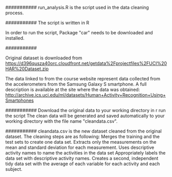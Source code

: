 

###########
run_analysis.R is the script used in the data cleaning process.

###########
The script is written in R

In order to run the script, Package "car" needs to be downloaded and installed.


###########

Original dataset is downloaded from 
https://d396qusza40orc.cloudfront.net/getdata%2Fprojectfiles%2FUCI%20HAR%20Dataset.zip 

The data linked to from the course website represent data collected from the accelerometers from the 
Samsung Galaxy S smartphone. 
A full description is available at the site where the data was obtained: 
http://archive.ics.uci.edu/ml/datasets/Human+Activity+Recognition+Using+Smartphones 

###########
Download the original data to your working directory in r
run the script
The clean data will be generated and saved automatically to your working directory with the file name "cleandata.csv".


###########
cleandata.csv is the new dataset cleaned from the original dataset.
The cleaning steps are as following:
  Merges the training and the test sets to create one data set.
  Extracts only the measurements on the mean and standard deviation for each measurement. 
  Uses descriptive activity names to name the activities in the data set
  Appropriately labels the data set with descriptive activity names. 
  Creates a second, independent tidy data set with the average of each variable for each activity and each subject. 


